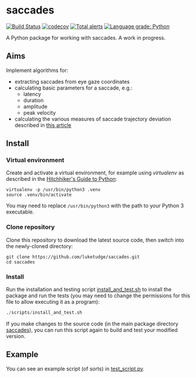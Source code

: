 # saccades

[![Build Status](https://www.travis-ci.org/luketudge/saccades.svg?branch=master)](https://www.travis-ci.org/luketudge/saccades)
[![codecov](https://codecov.io/gh/luketudge/saccades/branch/master/graph/badge.svg)](https://codecov.io/gh/luketudge/saccades)
[![Total alerts](https://img.shields.io/lgtm/alerts/g/luketudge/saccades.svg?logo=lgtm&logoWidth=18)](https://lgtm.com/projects/g/luketudge/saccades/alerts/)
[![Language grade: Python](https://img.shields.io/lgtm/grade/python/g/luketudge/saccades.svg?logo=lgtm&logoWidth=18)](https://lgtm.com/projects/g/luketudge/saccades/context:python)

A Python package for working with saccades. A work in progress.

## Aims

Implement algorithms for:

* extracting saccades from eye gaze coordinates
* calculating basic parameters for a saccade, e.g.:
  * latency
  * duration
  * amplitude
  * peak velocity
* calculating the various measures of saccade trajectory deviation described in [this article](https://doi.org/10.3758/s13428-016-0846-6)

## Install

### Virtual environment

Create and activate a virtual environment, for example using *virtualenv* as described in the [Hitchhiker's Guide to Python](https://docs.python-guide.org/dev/virtualenvs/#lower-level-virtualenv):

```shell
virtualenv -p /usr/bin/python3 .venv
source .venv/bin/activate
```

You may need to replace `/usr/bin/python3` with the path to your Python 3 executable.

### Clone repository

Clone this repository to download the latest source code, then switch into the newly-cloned directory:

```shell
git clone https://github.com/luketudge/saccades.git
cd saccades
```

### Install

Run the installation and testing script [install_and_test.sh](scripts/install_and_test.sh) to install the package and run the tests (you may need to change the permissions for this file to allow executing it as a program):

```python
./scripts/install_and_test.sh
```

If you make changes to the source code (in the main package directory [saccades](saccades)), you can run this script again to build and test your modified version.

## Example

You can see an example script (of sorts) in [test_script.py](tests/test_script.py).
